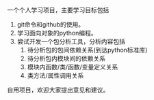 一个个人学习项目，主要学习目标包括

1. git命令和github的使用。
2. 学习面向对象的python编程。
3. 尝试开发一个包分析工具，分析内容包括
   1. 待分析包的包间依赖关系(到达python标准库)
   2. 待分析包内模块间的依赖关系
   3. 模块内函数/类/函数/变量定义关系
   4. 类方法/属性调用关系

自用项目，欢迎大家提出意见和建议。


